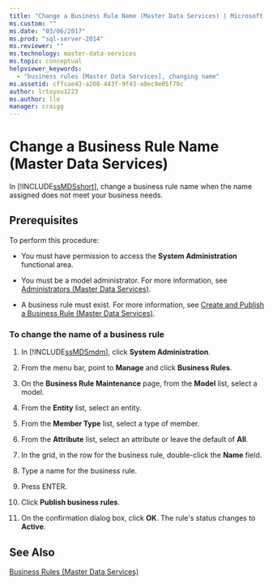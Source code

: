 ```yaml
---
title: "Change a Business Rule Name (Master Data Services) | Microsoft Docs"
ms.custom: ""
ms.date: "03/06/2017"
ms.prod: "sql-server-2014"
ms.reviewer: ""
ms.technology: master-data-services
ms.topic: conceptual
helpviewer_keywords: 
  - "business rules [Master Data Services], changing name"
ms.assetid: cffcae43-a208-443f-9f43-a0ec9e05f79c
author: lrtoyou1223
ms.author: lle
manager: craigg
---
```

# Change a Business Rule Name (Master Data Services)
  In [!INCLUDE[ssMDSshort](../includes/ssmdsshort-md.md)], change a business rule name when the name assigned does not meet your business needs.  
  
## Prerequisites  
 To perform this procedure:  
  
-   You must have permission to access the **System Administration** functional area.  
  
-   You must be a model administrator. For more information, see [Administrators &#40;Master Data Services&#41;](administrators-master-data-services.md).  
  
-   A business rule must exist. For more information, see [Create and Publish a Business Rule &#40;Master Data Services&#41;](../../2014/master-data-services/create-and-publish-a-business-rule-master-data-services.md).  
  
### To change the name of a business rule  
  
1.  In [!INCLUDE[ssMDSmdm](../includes/ssmdsmdm-md.md)], click **System Administration**.  
  
2.  From the menu bar, point to **Manage** and click **Business Rules**.  
  
3.  On the **Business Rule Maintenance** page, from the **Model** list, select a model.  
  
4.  From the **Entity** list, select an entity.  
  
5.  From the **Member Type** list, select a type of member.  
  
6.  From the **Attribute** list, select an attribute or leave the default of **All**.  
  
7.  In the grid, in the row for the business rule, double-click the **Name** field.  
  
8.  Type a name for the business rule.  
  
9. Press ENTER.  
  
10. Click **Publish business rules**.  
  
11. On the confirmation dialog box, click **OK**. The rule's status changes to **Active**.  
  
## See Also  
 [Business Rules &#40;Master Data Services&#41;](../../2014/master-data-services/business-rules-master-data-services.md)  
  
  
